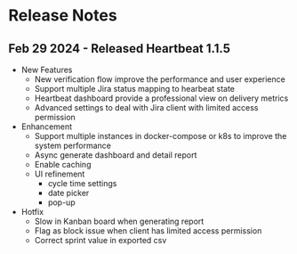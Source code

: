 # Release Notes
## Feb 29 2024 - Released Heartbeat 1.1.5
- New Features
  - New verification flow improve the performance and user experience
  - Support multiple Jira status mapping to hearbeat state
  - Heartbeat dashboard provide a professional view on delivery metrics
  - Advanced settings to deal with Jira client with limited access permission
- Enhancement
  - Support multiple instances in docker-compose or k8s to improve the system performance
  - Async generate dashboard and detail report
  - Enable caching
  - UI refinement
    - cycle time settings
    - date picker
    - pop-up
- Hotfix 
  - Slow in Kanban board when generating report
  - Flag as block issue when client has limited access permission
  - Correct sprint value in exported csv


